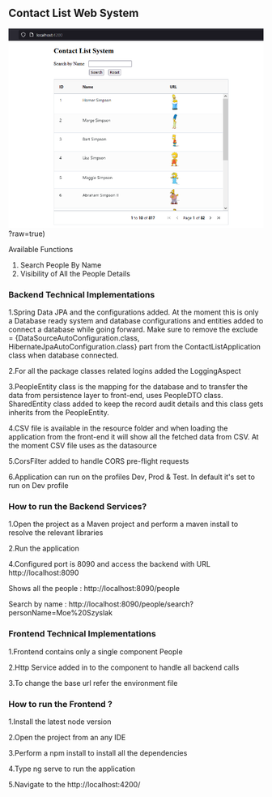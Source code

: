 ## Contact List Web System

![alt text](https://github.com/sithara-galagedara/contact-list-application/blob/main/application-snapshot.PNG)?raw=true)

Available Functions

1. Search People By Name
2. Visibility of All the People Details

### Backend Technical Implementations 

1.Spring Data JPA and the configurations added. At the moment this is only a Database ready system and database configurations and entities added to connect a database while going forward. Make sure to remove the exclude = {DataSourceAutoConfiguration.class, HibernateJpaAutoConfiguration.class} part from the ContactListApplication class when database connected.

2.For all the package classes related logins added the LoggingAspect

3.PeopleEntity class is the mapping for the database and to transfer the data from persistence layer to front-end, uses PeopleDTO class. SharedEntity class added to keep the record audit details and this class gets inherits from the PeopleEntity.

4.CSV file is available in the resource folder and when loading the application from the front-end it will show all the fetched data from CSV. At the moment CSV file uses as the datasource

5.CorsFilter added to handle CORS pre-flight requests

6.Application can run on the profiles Dev, Prod & Test. In default it's set to run on Dev profile

### How to run the Backend Services?

1.Open the project as a Maven project and perform a maven install to resolve the relevant libraries

2.Run the application

4.Configured port is 8090 and access the backend with URL http://localhost:8090

Shows all the people : http://localhost:8090/people

Search by name : http://localhost:8090/people/search?personName=Moe%20Szyslak

### Frontend Technical Implementations 

1.Frontend contains only a single component People

2.Http Service added in to the component to handle all backend calls 

3.To change the base url refer the environment file

### How to run the Frontend ?

1.Install the latest node version

2.Open the project from an any IDE

3.Perform a npm install to install all the dependencies

4.Type ng serve to run the application

5.Navigate to the http://localhost:4200/


